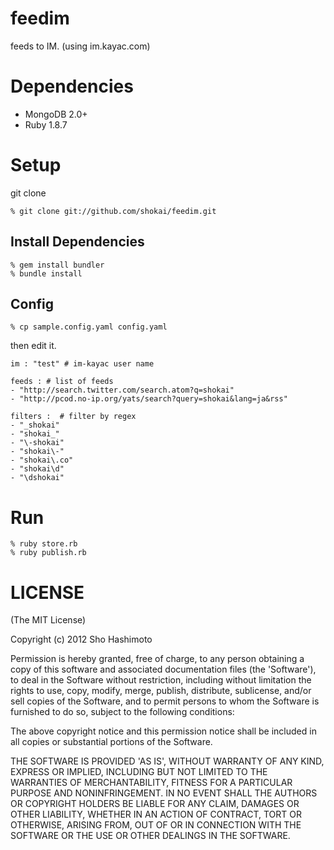feedim
======

feeds to IM. (using im.kayac.com)


Dependencies
============

* MongoDB 2.0+
* Ruby 1.8.7

Setup
=====

git clone

    % git clone git://github.com/shokai/feedim.git


Install Dependencies
--------------------

    % gem install bundler
    % bundle install


Config
------

    % cp sample.config.yaml config.yaml

then edit it.

    im : "test" # im-kayac user name

    feeds : # list of feeds
    - "http://search.twitter.com/search.atom?q=shokai"
    - "http://pcod.no-ip.org/yats/search?query=shokai&lang=ja&rss"

    filters :  # filter by regex
    - "_shokai"
    - "shokai_"
    - "\-shokai"
    - "shokai\-"
    - "shokai\.co"
    - "shokai\d"
    - "\dshokai"

Run
===

    % ruby store.rb
    % ruby publish.rb


LICENSE
=======
(The MIT License)

Copyright (c) 2012 Sho Hashimoto

Permission is hereby granted, free of charge, to any person obtaining
a copy of this software and associated documentation files (the
'Software'), to deal in the Software without restriction, including
without limitation the rights to use, copy, modify, merge, publish,
distribute, sublicense, and/or sell copies of the Software, and to
permit persons to whom the Software is furnished to do so, subject to
the following conditions:

The above copyright notice and this permission notice shall be
included in all copies or substantial portions of the Software.

THE SOFTWARE IS PROVIDED 'AS IS', WITHOUT WARRANTY OF ANY KIND,
EXPRESS OR IMPLIED, INCLUDING BUT NOT LIMITED TO THE WARRANTIES OF
MERCHANTABILITY, FITNESS FOR A PARTICULAR PURPOSE AND NONINFRINGEMENT.
IN NO EVENT SHALL THE AUTHORS OR COPYRIGHT HOLDERS BE LIABLE FOR ANY
CLAIM, DAMAGES OR OTHER LIABILITY, WHETHER IN AN ACTION OF CONTRACT,
TORT OR OTHERWISE, ARISING FROM, OUT OF OR IN CONNECTION WITH THE
SOFTWARE OR THE USE OR OTHER DEALINGS IN THE SOFTWARE.